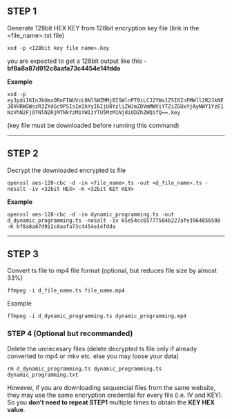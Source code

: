 ## **STEP 1**

Generate 128bit HEX KEY from 128bit encryption key file (link in the <file_name>.txt file)

`xxd -p <128bit key file name>.key`

you are expected to get a 128bit output like this - **bf8a8a87d912c8aafa73c4454e14fdda**

**Example**

`xxd -p eyJpdiI6InJkUmxORnFIWUVcL0NlSWZMMjBISWlnPT0iLCJ2YWx1ZSI6InFMWll2R2JkNEJ0VHRWSWszR3ZYdGc9PSIsIm1hYyI6IjU0YzliZWJmZDVmMWViYTZiZGUxYjAyNWY1YzE1NzVhN2FjOTNlN2RjMTNkYzM1YWIzYTU5MzM1NjdiODZhZWQifQ==.key`

(key file must be downloaded before running this command)

---

## **STEP 2**

Decrypt the downloaded encrypted ts file

`openssl aes-128-cbc -d -in <file_name>.ts -out <d_file_name>.ts -nosalt -iv <32bit HEX> -K <32bit KEY HEX>`

**Example**

`openssl aes-128-cbc -d -in dynamic_programming.ts -out d_dynamic_programming.ts -nosalt -iv 65e54cc65777504b227afe3964856508 -K bf8a8a87d912c8aafa73c4454e14fdda`

---

## **STEP 3**

Convert ts file to mp4 file format (optional, but reduces file size by almost 33%)

`ffmpeg -i d_file_name.ts file_name.mp4`

Example

`ffmpeg -i d_dynamic_programming.ts dynamic_programming.mp4`

### STEP 4 (Optional but recommanded)

Delete the unnecesary files (delete decrypted ts file only if already converted to mp4 or mkv etc. else you may loose your data)

`rm d_dynamic_programming.ts dynamic_programming.ts dynamic_programming.txt`

However, if you are downloading sequencial files from the same website, they may use the same encryption credential for every file (i.e. IV and KEY). So you **don't need to repeat STEP1** multiple times to obtain the **KEY HEX value**.
